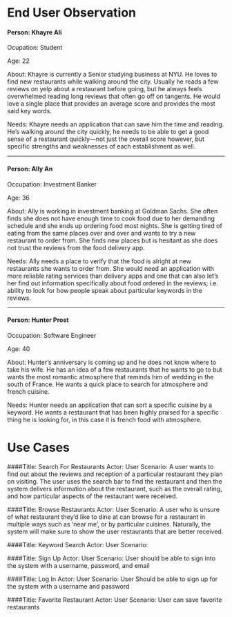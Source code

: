 # End User Observation

#### Person: Khayre Ali

Ocupation: Student

Age: 22

About: Khayre is currently a Senior studying business at NYU. He loves to find new restaurants while walking around the city. Usually he reads a few reviews on yelp about a restaurant before going, but he always feels overwhelmed reading long reviews that often go off on tangents. He would love a single place that provides an average score and provides the most said key words.

Needs: Khayre needs an application that can save him the time and reading. He’s walking around the city quickly, he needs to be able to get a good sense of a restaurant quickly—not just the overall score however, but specific strengths and weaknesses of each establishment as well. 

----------------------------------------------
#### Person: Ally An

Occupation: Investment Banker

Age: 36

About: Ally is working in investment banking at Goldman Sachs. She often finds she does not have enough time to cook food due to her demanding schedule and she ends up ordering food most nights. She is getting tired of eating from the same places over and over and wants to try a new restaurant to order from. She finds new places but is hesitant as she does not trust the reviews from the food delivery app.

Needs: Ally needs a place to verify that the food is alright at new restaurants she wants to order from. She would need an application with more reliable rating services than delivery apps and one that can also let’s her find out information specifically about food ordered in the reviews; i.e. ability to look for how people speak about particular keywords in the reviews.

----------------------------------------------
#### Person: Hunter Prost

Occupation: Software Engineer

Age: 40

About: Hunter’s anniversary is coming up and he does not know where to take his wife. He has an idea of a few restaurants that he wants to go to but wants the most romantic atmosphere that reminds him of wedding in the south of France. He wants a quick place to search for atmosphere and french cuisine.

Needs: Hunter needs an application that can sort a specific cuisine by a keyword. He wants a restaurant that has been highly praised for a specific thing he is looking for, in this case it is french food with atmosphere.




# Use Cases

####Title: Search For Restaurants
Actor: User
Scenario: A user wants to find out about the reviews and reception of a particular restaurant they plan on visiting. The user uses the search bar to find the restaurant and then the system delivers information about the restaurant, such as the overall rating, and how particular aspects of the restaurant were received. 

####Title: Browse Restaurants
Actor: User
Scenario: A user who is unsure of what restaurant they’d like to dine at can browse for a restaurant in multiple ways such as ‘near me’, or by particular cuisines. Naturally, the system will make sure to show the user restaurants that are better received.

####Title: Keyword Search
Actor: User
Scenario: 

####Title: Sign Up
Actor: User
Scenario: User should be able to sign into the system with a username, password, and email

####Title: Log In
Actor: User
Scenario: User Should be able to sign up for the system with a username and password

####Title: Favorite Restaurant
Actor: User
Scenario: User can save favorite restaurants
